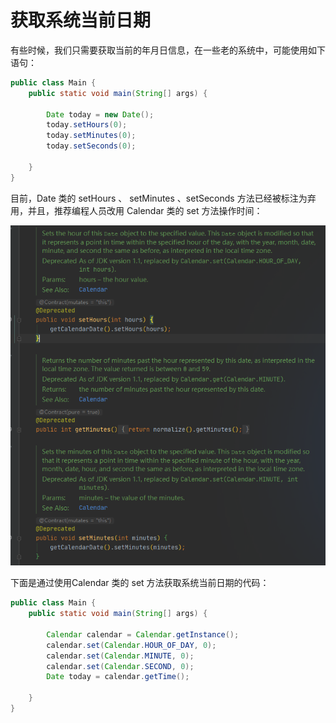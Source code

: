 # 获取系统当前日期

有些时候，我们只需要获取当前的年月日信息，在一些老的系统中，可能使用如下语句：

```java
public class Main {
    public static void main(String[] args) {
        
        Date today = new Date();
        today.setHours(0);
        today.setMinutes(0);
        today.setSeconds(0);
        
    }
}
```

目前，Date 类的 setHours 、 setMinutes 、setSeconds 方法已经被标注为弃用，并且，推荐编程人员改用 Calendar 类的 set 方法操作时间：

![image-20200825151751473](markdown/获取当前日期.assets/image-20200825151751473.png)

下面是通过使用Calendar 类的 set 方法获取系统当前日期的代码：

```java
public class Main {
    public static void main(String[] args) {
        
        Calendar calendar = Calendar.getInstance();
        calendar.set(Calendar.HOUR_OF_DAY, 0);
        calendar.set(Calendar.MINUTE, 0);
        calendar.set(Calendar.SECOND, 0);
        Date today = calendar.getTime();
        
    }
}
```